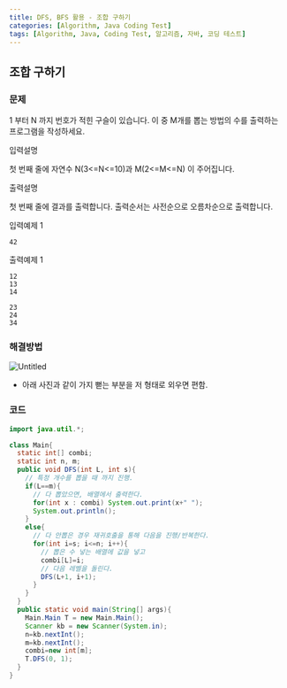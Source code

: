 ```yaml
---
title: DFS, BFS 활용 - 조합 구하기
categories: [Algorithm, Java Coding Test]
tags: [Algorithm, Java, Coding Test, 알고리즘, 자바, 코딩 테스트]
---
```


## 조합 구하기


### 문제

1 부터 N 까지 번호가 적힌 구슬이 있습니다. 이 중 M개를 뽑는 방법의 수를 출력하는 프로그램을 작성하세요.

입력설명

첫 번째 줄에 자연수 N(3<=N<=10)과 M(2<=M<=N) 이 주어집니다.

출력설명

첫 번째 줄에 결과를 출력합니다.
출력순서는 사전순으로 오름차순으로 출력합니다.

입력예제 1
```
42
```

출력예제 1

```
12
13
14
```

```
23
24
34
```


### 해결방법

![Untitled](https://s3-us-west-2.amazonaws.com/secure.notion-static.com/0f0dd775-aa40-4fad-afc7-e542feefaf17/Untitled.png)

- 아래 사진과 같이 가지 뻗는 부분을 저 형태로 외우면 편함.

### 코드

```java
import java.util.*;

class Main{
  static int[] combi;
  static int n, m;
  public void DFS(int L, int s){
    // 특정 개수를 뽑을 때 까지 진행.  
    if(L==m){
      // 다 뽑았으면, 배열에서 출력한다.  
      for(int x : combi) System.out.print(x+" ");
      System.out.println();
    }
    else{
      // 다 안뽑은 경우 재귀호출을 통해 다음을 진행/반복한다.  
      for(int i=s; i<=n; i++){
        // 뽑은 수 넣는 배열에 값을 넣고
        combi[L]=i;
        // 다음 레벨을 돌린다.
        DFS(L+1, i+1);
      }
    }
  }
  public static void main(String[] args){
    Main.Main T = new Main.Main();
    Scanner kb = new Scanner(System.in);
    n=kb.nextInt();
    m=kb.nextInt();
    combi=new int[m];
    T.DFS(0, 1);
  }
}
```

